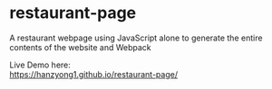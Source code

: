 # restaurant-page   

A restaurant webpage using JavaScript alone to generate the entire contents of the website and Webpack    

Live Demo here:   
https://hanzyong1.github.io/restaurant-page/
